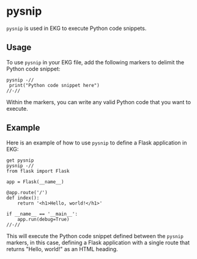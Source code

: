 # pysnip

`pysnip` is used in EKG to execute Python code snippets.

## Usage

To use `pysnip` in your EKG file, add the following markers to delimit the Python code snippet:

```ekg
pysnip -//
 print("Python code snippet here")
//-//
```

Within the markers, you can write any valid Python code that you want to execute.

## Example

Here is an example of how to use `pysnip` to define a Flask application in EKG:

```ekg
get pysnip
pysnip -//
from flask import Flask

app = Flask(__name__)

@app.route('/')
def index():
    return '<h1>Hello, world!</h1>'

if __name__ == '__main__':
    app.run(debug=True)
//-//
```

This will execute the Python code snippet defined between the `pysnip` markers, in this case, defining a Flask application with a single route that returns "Hello, world!" as an HTML heading.